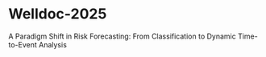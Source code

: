 # Welldoc-2025
A Paradigm Shift in Risk Forecasting: From Classification to Dynamic Time-to-Event Analysis

